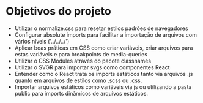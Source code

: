 # Objetivos do projeto

- Utilizar o normalize.css para resetar estilos padrões de navegadores
- Configurar absolute imports para facilitar a importação de arquivos com vários níveis ('../../../')
- Aplicar boas práticas em CSS como criar variáveis, criar arquivos para estas variáveis e para breakpoints de media-queries
- Utilizar o CSS Modules através do pacote classnames 
- Utilizar o SVGR para importar svgs como componentes React
- Entender como o React trata os imports estáticos tanto via arquivos .js quanto em arquivos de estilos como .scss ou .css. 
- Importar arquivos estáticos como variáveis via js ou utilizando a pasta public para imports dinâmicos de arquivos estáticos.
